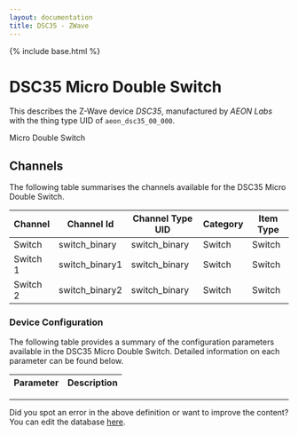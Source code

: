 ```yaml
---
layout: documentation
title: DSC35 - ZWave
---
```


{% include base.html %}

# DSC35 Micro Double Switch

This describes the Z-Wave device *DSC35*, manufactured by *AEON Labs* with the thing type UID of ```aeon_dsc35_00_000```. 

Micro Double Switch


## Channels
The following table summarises the channels available for the DSC35 Micro Double Switch.

| Channel | Channel Id | Channel Type UID | Category | Item Type |
|---------|------------|------------------|----------|-----------|
| Switch | switch_binary | switch_binary | Switch | Switch |
| Switch 1 | switch_binary1 | switch_binary | Switch | Switch |
| Switch 2 | switch_binary2 | switch_binary | Switch | Switch |


### Device Configuration
The following table provides a summary of the configuration parameters available in the DSC35 Micro Double Switch.
Detailed information on each parameter can be found below.

| Parameter   | Description |
|-------------|-------------|


---

Did you spot an error in the above definition or want to improve the content?
You can edit the database [here](http://www.cd-jackson.com/index.php/zwave/zwave-device-database/zwave-device-list/devicesummary/528).
